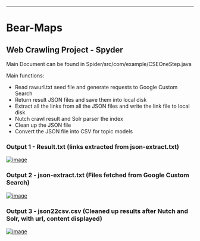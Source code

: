---

Bear-Maps
=========
## Web Crawling Project - Spyder

Main Document can be found in Spider/src/com/example/CSEOneStep.java

Main functions:

- Read rawurl.txt seed file and generate requests to Google Custom Search
- Return result JSON files and save them into local disk
- Extract all the links from all the JSON files and write the link file to local disk
- Nutch crawl result and Solr parser the index
- Clean up the JSON file
- Convert the JSON file into CSV for topic models


### Output 1 - Result.txt (links extracted from json-extract.txt)
[![image](https://github.com/huangbeidan/Spider/assets/output11.png)](#capture)

### Output 2 - json-extract.txt (Files fetched from Google Custom Search)
[![image](https://github.com/huangbeidan/Spider/assets/output22.png)](#capture)

### Output 3 - json22csv.csv (Cleaned up results after Nutch and Solr, with url, content displayed)
[![image](https://github.com/huangbeidan/Spider/assets/output33.png)](#capture)
